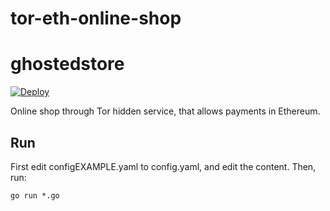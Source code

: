 # tor-eth-online-shop
# ghostedstore
[![Deploy](https://www.herokucdn.com/deploy/button.svg)](https://heroku.com/deploy)


Online shop through Tor hidden service, that allows payments in Ethereum.


## Run
First edit configEXAMPLE.yaml to config.yaml, and edit the content.
Then, run:
```
go run *.go
```
